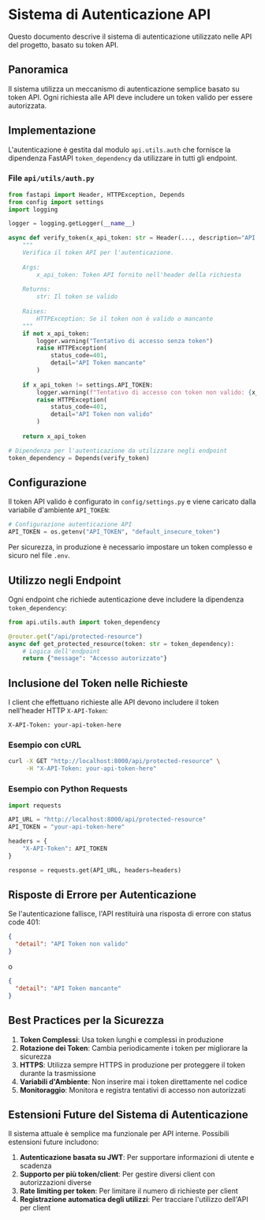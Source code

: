 # Sistema di Autenticazione API

Questo documento descrive il sistema di autenticazione utilizzato nelle API del progetto, basato su token API.

## Panoramica

Il sistema utilizza un meccanismo di autenticazione semplice basato su token API. Ogni richiesta alle API deve includere un token valido per essere autorizzata.

## Implementazione

L'autenticazione è gestita dal modulo `api.utils.auth` che fornisce la dipendenza FastAPI `token_dependency` da utilizzare in tutti gli endpoint.

### File `api/utils/auth.py`

```python
from fastapi import Header, HTTPException, Depends
from config import settings
import logging

logger = logging.getLogger(__name__)

async def verify_token(x_api_token: str = Header(..., description="API Token di autenticazione")) -> str:
    """
    Verifica il token API per l'autenticazione.
    
    Args:
        x_api_token: Token API fornito nell'header della richiesta
        
    Returns:
        str: Il token se valido
        
    Raises:
        HTTPException: Se il token non è valido o mancante
    """
    if not x_api_token:
        logger.warning("Tentativo di accesso senza token")
        raise HTTPException(
            status_code=401,
            detail="API Token mancante"
        )
    
    if x_api_token != settings.API_TOKEN:
        logger.warning(f"Tentativo di accesso con token non valido: {x_api_token}")
        raise HTTPException(
            status_code=401,
            detail="API Token non valido"
        )
    
    return x_api_token

# Dipendenza per l'autenticazione da utilizzare negli endpoint
token_dependency = Depends(verify_token)
```

## Configurazione

Il token API valido è configurato in `config/settings.py` e viene caricato dalla variabile d'ambiente `API_TOKEN`:

```python
# Configurazione autenticazione API
API_TOKEN = os.getenv("API_TOKEN", "default_insecure_token")
```

Per sicurezza, in produzione è necessario impostare un token complesso e sicuro nel file `.env`.

## Utilizzo negli Endpoint

Ogni endpoint che richiede autenticazione deve includere la dipendenza `token_dependency`:

```python
from api.utils.auth import token_dependency

@router.get("/api/protected-resource")
async def get_protected_resource(token: str = token_dependency):
    # Logica dell'endpoint
    return {"message": "Accesso autorizzato"}
```

## Inclusione del Token nelle Richieste

I client che effettuano richieste alle API devono includere il token nell'header HTTP `X-API-Token`:

```
X-API-Token: your-api-token-here
```

### Esempio con cURL

```bash
curl -X GET "http://localhost:8000/api/protected-resource" \
     -H "X-API-Token: your-api-token-here"
```

### Esempio con Python Requests

```python
import requests

API_URL = "http://localhost:8000/api/protected-resource"
API_TOKEN = "your-api-token-here"

headers = {
    "X-API-Token": API_TOKEN
}

response = requests.get(API_URL, headers=headers)
```

## Risposte di Errore per Autenticazione

Se l'autenticazione fallisce, l'API restituirà una risposta di errore con status code 401:

```json
{
  "detail": "API Token non valido"
}
```

o

```json
{
  "detail": "API Token mancante"
}
```

## Best Practices per la Sicurezza

1. **Token Complessi**: Usa token lunghi e complessi in produzione
2. **Rotazione dei Token**: Cambia periodicamente i token per migliorare la sicurezza
3. **HTTPS**: Utilizza sempre HTTPS in produzione per proteggere il token durante la trasmissione
4. **Variabili d'Ambiente**: Non inserire mai i token direttamente nel codice
5. **Monitoraggio**: Monitora e registra tentativi di accesso non autorizzati

## Estensioni Future del Sistema di Autenticazione

Il sistema attuale è semplice ma funzionale per API interne. Possibili estensioni future includono:

1. **Autenticazione basata su JWT**: Per supportare informazioni di utente e scadenza
2. **Supporto per più token/client**: Per gestire diversi client con autorizzazioni diverse
3. **Rate limiting per token**: Per limitare il numero di richieste per client
4. **Registrazione automatica degli utilizzi**: Per tracciare l'utilizzo dell'API per client
